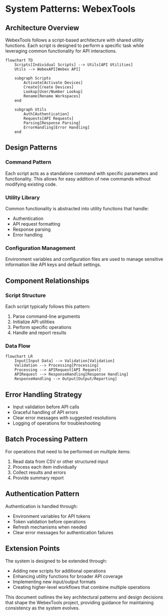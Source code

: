 # System Patterns: WebexTools

## Architecture Overview
WebexTools follows a script-based architecture with shared utility functions. Each script is designed to perform a specific task while leveraging common functionality for API interactions.

```mermaid
flowchart TD
    Scripts[Individual Scripts] --> Utils[API Utilities]
    Utils --> WebexAPI[Webex API]
    
    subgraph Scripts
        Activate[Activate Devices]
        Create[Create Devices]
        Lookup[User/Number Lookup]
        Rename[Rename Workspaces]
    end
    
    subgraph Utils
        Auth[Authentication]
        Requests[API Requests]
        Parsing[Response Parsing]
        ErrorHandling[Error Handling]
    end
```

## Design Patterns

### Command Pattern
Each script acts as a standalone command with specific parameters and functionality. This allows for easy addition of new commands without modifying existing code.

### Utility Library
Common functionality is abstracted into utility functions that handle:
- Authentication
- API request formatting
- Response parsing
- Error handling

### Configuration Management
Environment variables and configuration files are used to manage sensitive information like API keys and default settings.

## Component Relationships

### Script Structure
Each script typically follows this pattern:
1. Parse command-line arguments
2. Initialize API utilities
3. Perform specific operations
4. Handle and report results

### Data Flow
```mermaid
flowchart LR
    Input[Input Data] --> Validation[Validation]
    Validation --> Processing[Processing]
    Processing --> APIRequest[API Request]
    APIRequest --> ResponseHandling[Response Handling]
    ResponseHandling --> Output[Output/Reporting]
```

## Error Handling Strategy
- Input validation before API calls
- Graceful handling of API errors
- Clear error messages with suggested resolutions
- Logging of operations for troubleshooting

## Batch Processing Pattern
For operations that need to be performed on multiple items:
1. Read data from CSV or other structured input
2. Process each item individually
3. Collect results and errors
4. Provide summary report

## Authentication Pattern
Authentication is handled through:
- Environment variables for API tokens
- Token validation before operations
- Refresh mechanisms when needed
- Clear error messages for authentication failures

## Extension Points
The system is designed to be extended through:
- Adding new scripts for additional operations
- Enhancing utility functions for broader API coverage
- Implementing new input/output formats
- Creating higher-level workflows that combine multiple operations

This document outlines the key architectural patterns and design decisions that shape the WebexTools project, providing guidance for maintaining consistency as the system evolves.
